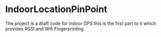 # IndoorLocationPinPoint
The project is a draft code for indoor GPS this is the first part to it which provides RSSI and Wifi Fingerprinting
